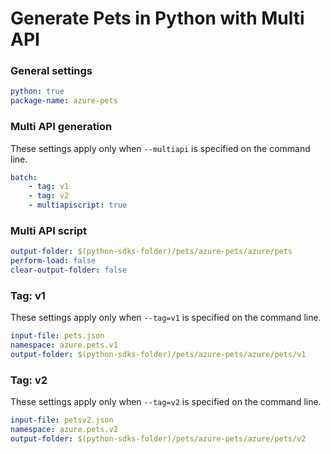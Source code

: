 # Generate Pets in Python with Multi API

### General settings

```yaml
python: true
package-name: azure-pets
```

### Multi API generation

These settings apply only when `--multiapi` is specified on the command line.

```yaml $(multiapi)
batch:
    - tag: v1
    - tag: v2
    - multiapiscript: true
```

### Multi API script

```yaml $(multiapiscript)
output-folder: $(python-sdks-folder)/pets/azure-pets/azure/pets
perform-load: false
clear-output-folder: false
```

### Tag: v1

These settings apply only when `--tag=v1` is specified on the command line.

```yaml $(tag) == 'v1'
input-file: pets.json
namespace: azure.pets.v1
output-folder: $(python-sdks-folder)/pets/azure-pets/azure/pets/v1
```

### Tag: v2

These settings apply only when `--tag=v2` is specified on the command line.

```yaml $(tag) == 'v2'
input-file: petsv2.json
namespace: azure.pets.v2
output-folder: $(python-sdks-folder)/pets/azure-pets/azure/pets/v2
```

